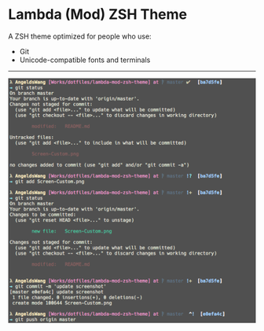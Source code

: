 # Lambda (Mod) ZSH Theme

A ZSH theme optimized for people who use:
- Git
- Unicode-compatible fonts and terminals

---

![Screenshot-Custom](./Screenshot-Custom.png)
